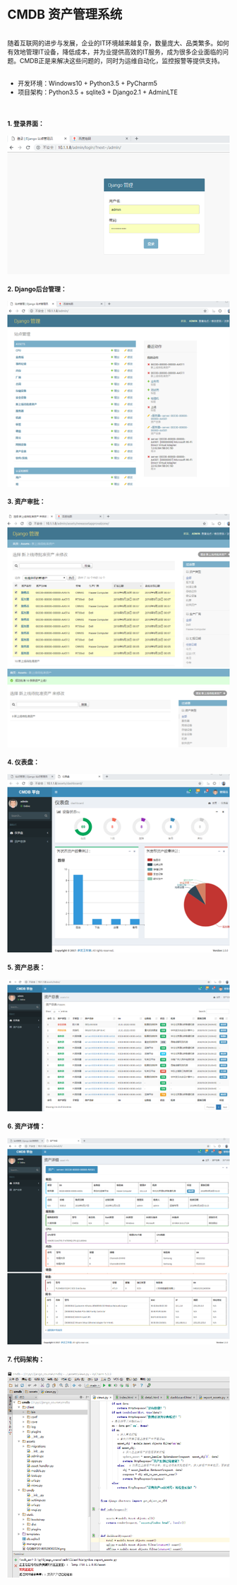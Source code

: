 # CMDB 资产管理系统



<br>
随着互联网的进步与发展，企业的IT环境越来越复杂，数量庞大、品类繁多。如何有效地管理IT设备，降低成本，并为业提供高效的IT服务，成为很多企业面临的问题。CMDB正是来解决这些问题的，同时为运维自动化，监控报警等提供支持。
<br><br>

* 开发环境：Windows10 + Python3.5 + PyCharm5<br>
* 项目架构：Python3.5 + sqlite3 + Django2.1 + AdminLTE
<br>


#### 1. 登录界面：
![P20180928002224.png](/img/P20180928002224.png)


#### 2. Django后台管理：
![P20180928002341.png](/img/P20180928002341.png)


#### 3. 资产审批：
![P20180928002444.png](/img/P20180928002444.png)
![P20180928002515.png](/img/P20180928002515.png)


#### 4. 仪表盘：
![P20180928010934.png](/img/P20180928010934.png)


#### 5. 资产总表：
![P20180928011206.png](/img/P20180928011206.png)


#### 6. 资产详情：
![P20180928011648.png](/img/P20180928011648.png)
![P20180928011653.png](/img/P20180928011653.png)


#### 7. 代码架构：

![P20180928011927.png](/img/P20180928011927.png)

